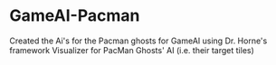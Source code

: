 # GameAI-Pacman
Created the Ai's for the Pacman ghosts for GameAI using Dr. Horne's framework
Visualizer for PacMan Ghosts' AI (i.e. their target tiles)
